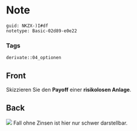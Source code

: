 # Note
```
guid: NKZX-)I#df
notetype: Basic-02d89-e0e22
```

### Tags
```
derivate::04_optionen
```

## Front
Skizzieren Sie den <b>Payoff</b> einer <b>risikolosen Anlage</b>.

## Back
<img src="paste-cb9699b482b90e5b130f3b1acfd71d93ac5e319e.jpg"> Fall
ohne Zinsen ist hier nur schwer darstellbar.
